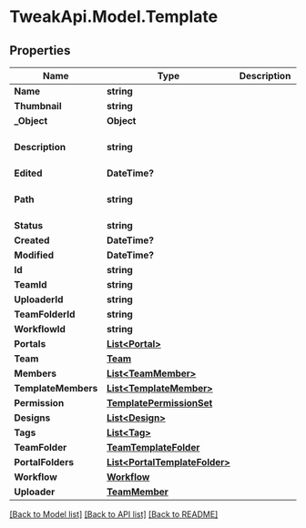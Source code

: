 # TweakApi.Model.Template
## Properties

Name | Type | Description | Notes
------------ | ------------- | ------------- | -------------
**Name** | **string** |  | 
**Thumbnail** | **string** |  | [optional] 
**_Object** | **Object** |  | 
**Description** | **string** |  | [optional] [default to ""]
**Edited** | **DateTime?** |  | [optional] 
**Path** | **string** |  | [optional] [default to "/"]
**Status** | **string** |  | [optional] 
**Created** | **DateTime?** |  | [optional] 
**Modified** | **DateTime?** |  | [optional] 
**Id** | **string** |  | [optional] 
**TeamId** | **string** |  | [optional] 
**UploaderId** | **string** |  | [optional] 
**TeamFolderId** | **string** |  | [optional] 
**WorkflowId** | **string** |  | [optional] 
**Portals** | [**List&lt;Portal&gt;**](Portal.md) |  | [optional] 
**Team** | [**Team**](Team.md) |  | [optional] 
**Members** | [**List&lt;TeamMember&gt;**](TeamMember.md) |  | [optional] 
**TemplateMembers** | [**List&lt;TemplateMember&gt;**](TemplateMember.md) |  | [optional] 
**Permission** | [**TemplatePermissionSet**](TemplatePermissionSet.md) |  | [optional] 
**Designs** | [**List&lt;Design&gt;**](Design.md) |  | [optional] 
**Tags** | [**List&lt;Tag&gt;**](Tag.md) |  | [optional] 
**TeamFolder** | [**TeamTemplateFolder**](TeamTemplateFolder.md) |  | [optional] 
**PortalFolders** | [**List&lt;PortalTemplateFolder&gt;**](PortalTemplateFolder.md) |  | [optional] 
**Workflow** | [**Workflow**](Workflow.md) |  | [optional] 
**Uploader** | [**TeamMember**](TeamMember.md) |  | [optional] 

[[Back to Model list]](../README.md#documentation-for-models) [[Back to API list]](../README.md#documentation-for-api-endpoints) [[Back to README]](../README.md)

